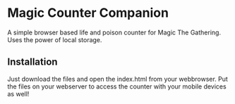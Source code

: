 # Magic Counter Companion
A simple browser based life and poison counter for Magic The Gathering. Uses the power of local storage.

## Installation
Just download the files and open the index.html from your webbrowser. Put the files on your webserver to access the counter with your mobile devices as well!
